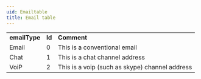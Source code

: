 ```yaml
---
uid: Emailtable
title: Email table
---
```


|               |        |                                                |
|---------------|--------|------------------------------------------------|
| **emailType** | **Id** | **Comment**                                    |
| Email         | 0      | This is a conventional email                   |
| Chat          | 1      | This is a chat channel address                 |
| VoiP          | 2      | This is a voip (such as skype) channel address |